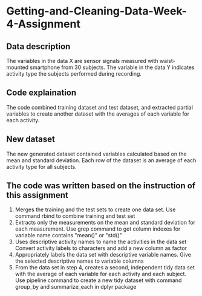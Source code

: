 # Getting-and-Cleaning-Data-Week-4-Assignment

## Data description
The variables in the data X are sensor signals measured with waist-mounted smartphone from 30 subjects. The variable in the data Y indicates activity type the subjects performed during recording.

## Code explaination
The code combined training dataset and test dataset,  and extracted partial variables to create another dataset with the averages of each variable for each activity.

## New dataset
The new generated dataset contained variables calculated based on the mean and standard deviation. Each row of the dataset is an average of each activity type for all subjects.

## The code was written based on the instruction of this assignment

1. Merges the training and the test sets to create one data set.
Use command rbind to combine training and test set
2. Extracts only the measurements on the mean and standard deviation for each measurement.
Use grep command to get column indexes for variable name contains "mean()" or "std()"
3. Uses descriptive activity names to name the activities in the data set
Convert activity labels to characters and add a new column as factor
4. Appropriately labels the data set with descriptive variable names.
Give the selected descriptive names to variable columns
5. From the data set in step 4, creates a second, independent tidy data set with the average of each variable for each activity and each subject.
Use pipeline command to create a new tidy dataset with command group_by and summarize_each in dplyr package
